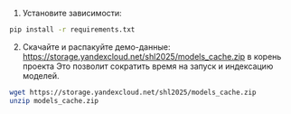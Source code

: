 1) Установите зависимости:
```bash
pip install -r requirements.txt
```
2) Скачайте и распакуйте демо-данные:
https://storage.yandexcloud.net/shl2025/models_cache.zip в корень проекта
Это позволит сократить время на запуск и индексацию моделей.

```bash
wget https://storage.yandexcloud.net/shl2025/models_cache.zip
unzip models_cache.zip
```
